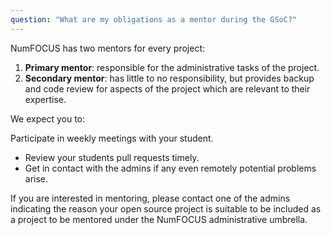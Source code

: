 ```yaml
---
question: "What are my obligations as a mentor during the GSoC?"
---
```

NumFOCUS has two mentors for every project:

1.  **Primary mentor**: responsible for the administrative tasks of the project.
2.  **Secondary mentor**: has little to no responsibility, but provides backup
    and code review for aspects of the project which are relevant to their
    expertise.

We expect you to:

Participate in weekly meetings with your student.
* Review your students pull requests timely.
* Get in contact with the admins if any even remotely
potential problems arise.

If you are interested in mentoring, please contact one of the admins
indicating the reason your open source project is suitable to be included as
a project to be mentored under the NumFOCUS administrative umbrella.

<!-- List of admins is [here](http://projects.coala.io/#/mentors). -->
